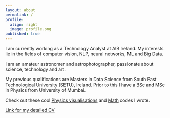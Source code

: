 ```yaml
---
layout: about
permalink: /
profile:
  align: right
  image: profile.png
published: true
---
```


 I am currently working as a Technology Analyst at AIB Ireland. My interests lie in the fields of computer vision, NLP, neural networks, ML and Big Data.

I am an amateur astronomer and astrophotographer, passionate about science, technology and art.

My previous qualifications are Masters in Data Science from South East Technological University (SETU), Ireland. Prior to this I have a BSc and MSc in Physics from University of Mumbai.
 
  Check out these cool [Physics visualisations](https://github.com/iamstarstuff/PhysicStuff/tree/main/Physics%20Programs) and [Math](https://github.com/iamstarstuff/PhysicStuff/tree/main/Math%20Programs) codes I wrote. 
  
  [Link for my detailed CV](https://iamstarstuff.github.io/pratik-barve-cv/cv.pdf)


